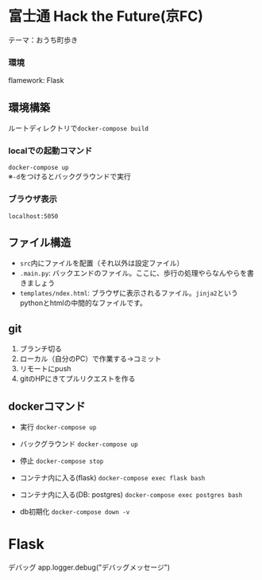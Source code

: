 # 富士通 Hack the Future(京FC)
テーマ：おうち町歩き

### 環境
flamework: Flask

## 環境構築
ルートディレクトリで`docker-compose build`

### localでの起動コマンド
`docker-compose up`  
※`-d`をつけるとバックグラウンドで実行

### ブラウザ表示
`localhost:5050`

## ファイル構造
- `src`内にファイルを配置（それ以外は設定ファイル）
- `.main.py`: バックエンドのファイル。ここに、歩行の処理やらなんやらを書きましょう
- `templates/ndex.html`: ブラウザに表示されるファイル。`jinja2`というpythonとhtmlの中間的なファイルです。

## git
1. ブランチ切る
2. ローカル（自分のPC）で作業する→コミット
3. リモートにpush
4. gitのHPにきてプルリクエストを作る

## dockerコマンド
- 実行
`docker-compose up`

- バックグラウンド
`docker-compose up`

- 停止
`docker-compose stop`

- コンテナ内に入る(flask)
`docker-compose exec flask bash`

- コンテナ内に入る(DB: postgres)
`docker-compose exec postgres bash`

- db初期化
`docker-compose down -v`

# Flask
デバッグ
app.logger.debug("デバッグメッセージ")
